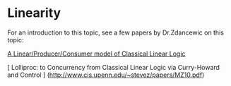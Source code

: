 # Linearity

For an introduction to this topic, see a few papers by Dr.Zdancewic on this topic:


[ A Linear/Producer/Consumer model of Classical Linear Logic ](http://www.cis.upenn.edu/~stevez/papers/PZ14tr.pdf)


[ Lolliproc: to Concurrency from Classical Linear Logic via Curry-Howard and Control ] (http://www.cis.upenn.edu/~stevez/papers/MZ10.pdf)
